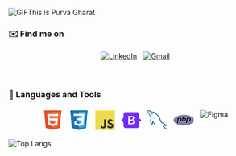 <img src="https://github.com/gharat-purva/gharat-purva/assets/143778356/8cf7f43d-85d1-4c1b-b70b-a84e78e7a7a3" alt="GIF" height="150">This is Purva Gharat

### ✉️ Find me on

<p align="center">
 <a href="https://www.linkedin.com/in/purvagharat/" target="_blank" rel="noopener noreferrer"> <img src="https://raw.githubusercontent.com/rahuldkjain/github-profile-readme-generator/master/src/images/icons/Social/linked-in-alt.svg" alt="LinkedIn" height="40" style="vertical-align:top; margin:4px"></a>
 <a href="mailto:purva600@gmail.com"> <img src="https://img.icons8.com/fluent/48/000000/gmail.png" alt="Gmail" height="40" style="vertical-align:top; margin:4px"></a>
</p>

<br />

### 🔗 Languages and Tools
<p align="center">
<img src="https://raw.githubusercontent.com/devicons/devicon/master/icons/html5/html5-original.svg" alt="HTML5" height="40" style="vertical-align:top; margin:4px">
<img src="https://raw.githubusercontent.com/devicons/devicon/master/icons/css3/css3-original.svg" alt="CSS3" height="40" style="vertical-align:top; margin:4px">
<img src="https://raw.githubusercontent.com/devicons/devicon/master/icons/javascript/javascript-original.svg" alt="JavaScript" height="40" style="vertical-align:top; margin:4px">
<img src="https://raw.githubusercontent.com/devicons/devicon/master/icons/bootstrap/bootstrap-plain.svg" alt="Bootstrap" height="40" style="vertical-align:top; margin:4px">
<img src="https://raw.githubusercontent.com/devicons/devicon/master/icons/mysql/mysql-original.svg" alt="MySQL" height="40" style="vertical-align:top; margin:4px">
<img src="https://raw.githubusercontent.com/devicons/devicon/master/icons/php/php-original.svg" alt="PHP" height="40" style="vertical-align:top; margin:4px">
<img src="https://www.vectorlogo.zone/logos/figma/figma-icon.svg" alt="Figma" height="40" style="vertical-align:top; margin:4px">
</p>

![Top Langs](https://github-readme-stats.vercel.app/api/top-langs/?username=gharat-purva&theme=ambient_gradient)
<!---
gharat-purva/gharat-purva is a ✨ special ✨ repository because its `README.md` (this file) appears on your GitHub profile.
You can click the Preview link to take a look at your changes.
--->
